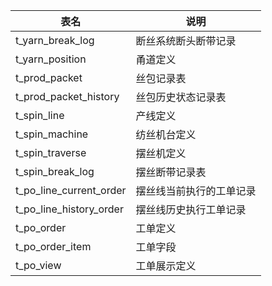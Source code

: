 

| 表名                    | 说明                     |
| ----------------------- | ------------------------ |
| t_yarn_break_log        | 断丝系统断头断带记录     |
| t_yarn_position         | 甬道定义                 |
| t_prod_packet           | 丝包记录表               |
| t_prod_packet_history   | 丝包历史状态记录表       |
| t_spin_line             | 产线定义                 |
| t_spin_machine          | 纺丝机台定义             |
| t_spin_traverse         | 摆丝机定义               |
| t_spin_break_log        | 摆丝断带记录表           |
| t_po_line_current_order | 摆丝线当前执行的工单记录 |
| t_po_line_history_order | 摆丝线历史执行工单记录   |
| t_po_order              | 工单定义                 |
| t_po_order_item         | 工单字段                 |
| t_po_view               | 工单展示定义             |
